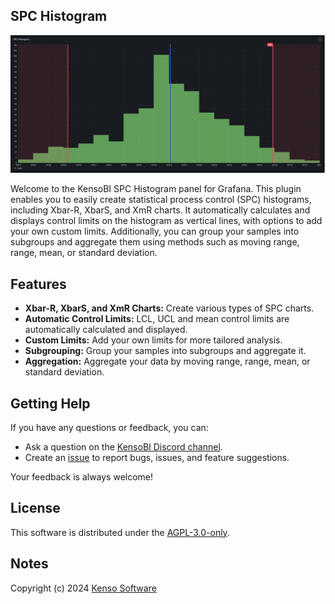 ## SPC Histogram

![Main](./src/img/spc-histogram.png)

Welcome to the KensoBI SPC Histogram panel for Grafana. This plugin enables you to easily create statistical process control (SPC) histograms, including Xbar-R, XbarS, and XmR charts. It automatically calculates and displays control limits on the histogram as vertical lines, with options to add your own custom limits. Additionally, you can group your samples into subgroups and aggregate them using methods such as moving range, range, mean, or standard deviation.

## Features

- **Xbar-R, XbarS, and XmR Charts:** Create various types of SPC charts.
- **Automatic Control Limits:** LCL, UCL and mean control limits are automatically calculated and displayed.
- **Custom Limits:** Add your own limits for more tailored analysis.
- **Subgrouping:** Group your samples into subgroups and aggregate it.
- **Aggregation:** Aggregate your data by moving range, range, mean, or standard deviation.

## Getting Help

If you have any questions or feedback, you can:

- Ask a question on the [KensoBI Discord channel](https://discord.gg/bekfAuAjGm).
- Create an [issue](https://github.com/KensoBI/spc-histogram/issues) to report bugs, issues, and feature suggestions.

Your feedback is always welcome!


## License

This software is distributed under the [AGPL-3.0-only](./LICENSE).

## Notes

Copyright (c) 2024 [Kenso Software](https://kensobi.com)
